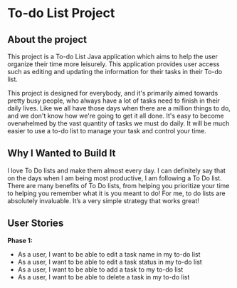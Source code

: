 # To-do List Project

## About the project

This project is a To-do List Java application which aims to help the user organize their time more leisurely. 
This application provides user access such as editing and updating the information for their tasks in their To-do list. 

This project is designed for everybody, and it's primarily aimed towards pretty busy people, who always have a lot of 
tasks need to finish in their daily lives. Like we all have those days when there are a million things to do, and we 
don't know how we're going to get it all done. It's easy to become overwhelmed by the vast quantity of tasks we must do
 daily. It will be much easier to use a to-do list to manage your task and control your time.

## Why I Wanted to Build It

I love To Do lists and make them almost every day. I can definitely say that on the days when I am being most 
productive, I am following a To Do list. There are many benefits of To Do lists, from helping you prioritize your time 
to helping you remember what it is you meant to do! For me, to do lists are absolutely invaluable. It’s a very simple 
strategy that works great! 

## User Stories

**Phase 1:**

- As a user, I want to be able to edit a task name in my to-do list
- As a user, I want to be able to edit a task status in my to-do list
- As a user, I want to be able to add a task to my to-do list
- As a user, I want to be able to delete a task in my to-do list


